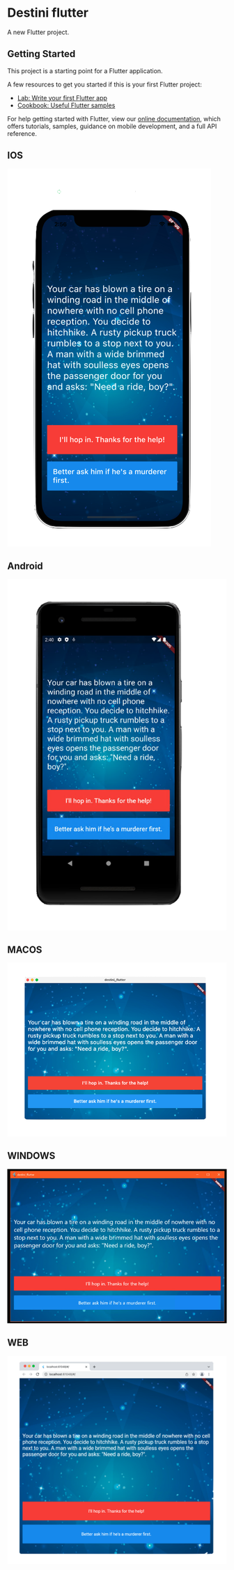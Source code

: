 # Destini flutter

A new Flutter project.

## Getting Started

This project is a starting point for a Flutter application.

A few resources to get you started if this is your first Flutter project:

- [Lab: Write your first Flutter app](https://flutter.dev/docs/get-started/codelab)
- [Cookbook: Useful Flutter samples](https://flutter.dev/docs/cookbook)

For help getting started with Flutter, view our
[online documentation](https://flutter.dev/docs), which offers tutorials,
samples, guidance on mobile development, and a full API reference.

## IOS

![Alt-Text](/screenshots/destini_ios_.png)

## Android

![Alt-Text](/screenshots/destini_android_.png)

## MACOS

![Alt-Text](/screenshots/destini_macos_.png)

## WINDOWS

![Alt-Text](/screenshots/destini_windows_.png)

## WEB

![Alt-Text](/screenshots/destini_web_.png)
